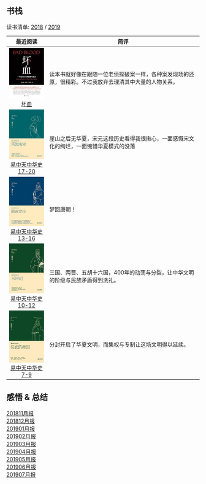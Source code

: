 ## 书栈

读书清单: [2018](./2018/README.md) / [2019](./2019/README.md)

|                         最近阅读                            |                       简评                             |
|:----------------------------------------------------------:|--------------------------------------------------------|
|[![](./pic/0034.jpg)<br>坏血](./2019/坏血.md)| 读本书就好像在跟随一位老侦探破案一样，各种案发现场的还原，很精彩。不过我放弃去理清其中大量的人物关系。 |
|[![](./pic/0033.jpg)<br>易中天中华史17-20](./2019/易中天中华史17-20.md)| 崖山之后无华夏，宋元这段历史看得我很揪心，一面感慨宋文化的绚烂，一面惋惜华夏模式的没落 |
|[![](./pic/0032.jpg)<br>易中天中华史13-16](./2019/易中天中华史13-16.md)| 梦回唐朝！|
|[![](./pic/0031.jpg)<br>易中天中华史10-12](./2019/易中天中华史10-12.md)| 三国、两晋、五胡十六国，400年的动荡与分裂，让中华文明的阶级与民族矛盾得到洗礼。|
|[![](./pic/0030.jpg)<br>易中天中华史7-9](./2019/易中天中华史7-9.md)| 分封开启了华夏文明，而集权与专制让这场文明得以延续。|


## 感悟 & 总结
[201811月报](./ARTS-201811月报.md)  
[201812月报](./ARTS-201812月报.md)  
[201901月报](./ARTS-201901月报.md)  
[201902月报](./ARTS-201902.md)  
[201903月报](./ARTS-201903.md)  
[201904月报](./ARTS-201904.md)  
[201905月报](./ARTS-201905.md)  
[201906月报](./ARTS-201906.md)  
[201907月报](./ARTS-201907.md)  
